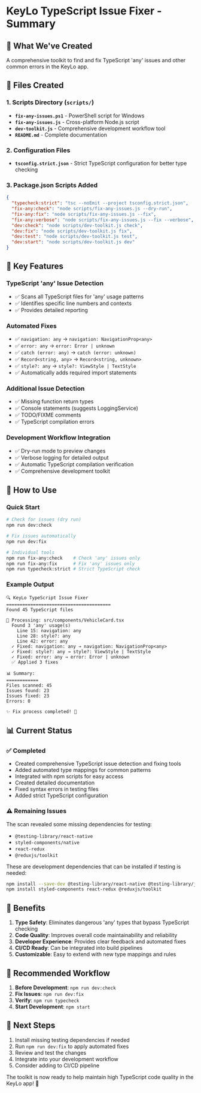 # KeyLo TypeScript Issue Fixer - Summary

## 🎯 What We've Created

A comprehensive toolkit to find and fix TypeScript 'any' issues and other common errors in the KeyLo app.

## 📁 Files Created

### 1. Scripts Directory (`scripts/`)
- **`fix-any-issues.ps1`** - PowerShell script for Windows
- **`fix-any-issues.js`** - Cross-platform Node.js script  
- **`dev-toolkit.js`** - Comprehensive development workflow tool
- **`README.md`** - Complete documentation

### 2. Configuration Files
- **`tsconfig.strict.json`** - Strict TypeScript configuration for better type checking

### 3. Package.json Scripts Added
```json
{
  "typecheck:strict": "tsc --noEmit --project tsconfig.strict.json",
  "fix-any:check": "node scripts/fix-any-issues.js --dry-run",
  "fix-any:fix": "node scripts/fix-any-issues.js --fix",
  "fix-any:verbose": "node scripts/fix-any-issues.js --fix --verbose",
  "dev:check": "node scripts/dev-toolkit.js check",
  "dev:fix": "node scripts/dev-toolkit.js fix",
  "dev:test": "node scripts/dev-toolkit.js test",
  "dev:start": "node scripts/dev-toolkit.js dev"
}
```

## 🔧 Key Features

### TypeScript 'any' Issue Detection
- ✅ Scans all TypeScript files for 'any' usage patterns
- ✅ Identifies specific line numbers and contexts
- ✅ Provides detailed reporting

### Automated Fixes
- ✅ `navigation: any` → `navigation: NavigationProp<any>`
- ✅ `error: any` → `error: Error | unknown`
- ✅ `catch (error: any)` → `catch (error: unknown)`
- ✅ `Record<string, any>` → `Record<string, unknown>`
- ✅ `style?: any` → `style?: ViewStyle | TextStyle`
- ✅ Automatically adds required import statements

### Additional Issue Detection
- ✅ Missing function return types
- ✅ Console statements (suggests LoggingService)
- ✅ TODO/FIXME comments
- ✅ TypeScript compilation errors

### Development Workflow Integration
- ✅ Dry-run mode to preview changes
- ✅ Verbose logging for detailed output
- ✅ Automatic TypeScript compilation verification
- ✅ Comprehensive development toolkit

## 🚀 How to Use

### Quick Start
```bash
# Check for issues (dry run)
npm run dev:check

# Fix issues automatically
npm run dev:fix

# Individual tools
npm run fix-any:check    # Check 'any' issues only
npm run fix-any:fix      # Fix 'any' issues only
npm run typecheck:strict # Strict TypeScript check
```

### Example Output
```
🔍 KeyLo TypeScript Issue Fixer
=======================================
Found 45 TypeScript files

📁 Processing: src/components/VehicleCard.tsx
  Found 3 'any' usage(s)
    Line 15: navigation: any
    Line 28: style?: any
    Line 42: error: any
  ✓ Fixed: navigation: any → navigation: NavigationProp<any>
  ✓ Fixed: style?: any → style?: ViewStyle | TextStyle
  ✓ Fixed: error: any → error: Error | unknown
  ✅ Applied 3 fixes

📊 Summary:
============
Files scanned: 45
Issues found: 23
Issues fixed: 23
Errors: 0

✨ Fix process completed! 🚀
```

## 📊 Current Status

### ✅ Completed
- Created comprehensive TypeScript issue detection and fixing tools
- Added automated type mappings for common patterns
- Integrated with npm scripts for easy access
- Created detailed documentation
- Fixed syntax errors in testing files
- Added strict TypeScript configuration

### ⚠️ Remaining Issues
The scan revealed some missing dependencies for testing:
- `@testing-library/react-native`
- `styled-components/native`
- `react-redux`
- `@reduxjs/toolkit`

These are development dependencies that can be installed if testing is needed:
```bash
npm install --save-dev @testing-library/react-native @testing-library/jest-native
npm install styled-components react-redux @reduxjs/toolkit
```

## 🎯 Benefits

1. **Type Safety**: Eliminates dangerous 'any' types that bypass TypeScript checking
2. **Code Quality**: Improves overall code maintainability and reliability
3. **Developer Experience**: Provides clear feedback and automated fixes
4. **CI/CD Ready**: Can be integrated into build pipelines
5. **Customizable**: Easy to extend with new type mappings and rules

## 🔄 Recommended Workflow

1. **Before Development**: `npm run dev:check`
2. **Fix Issues**: `npm run dev:fix`
3. **Verify**: `npm run typecheck`
4. **Start Development**: `npm start`

## 📝 Next Steps

1. Install missing testing dependencies if needed
2. Run `npm run dev:fix` to apply automated fixes
3. Review and test the changes
4. Integrate into your development workflow
5. Consider adding to CI/CD pipeline

The toolkit is now ready to help maintain high TypeScript code quality in the KeyLo app! 🚀
